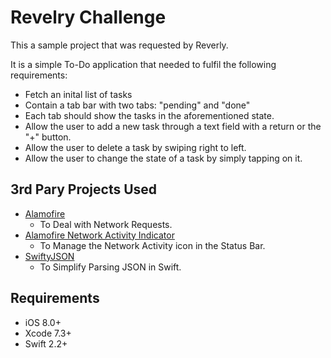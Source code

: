 # Revelry Challenge

This a sample project that was requested by Reverly.

It is a simple To-Do application that needed to fulfil the following requirements:

- Fetch an inital list of tasks
- Contain a tab bar with two tabs: "pending" and "done"
- Each tab should show the tasks in the aforementioned state.
- Allow the user to add a new task through a text field with a return or the "+" button.
- Allow the user to delete a task by swiping right to left.
- Allow the user to change the state of a task by simply tapping on it.

## 3rd Pary Projects Used

- [Alamofire](https://github.com/Alamofire/Alamofire)
  - To Deal with Network Requests.
- [Alamofire Network Activity Indicator](https://github.com/Alamofire/AlamofireNetworkActivityIndicator)
  - To Manage the Network Activity icon in the Status Bar.
- [SwiftyJSON](https://github.com/SwiftyJSON/SwiftyJSON)
  - To Simplify Parsing JSON in Swift.

## Requirements
- iOS 8.0+
- Xcode 7.3+
- Swift 2.2+